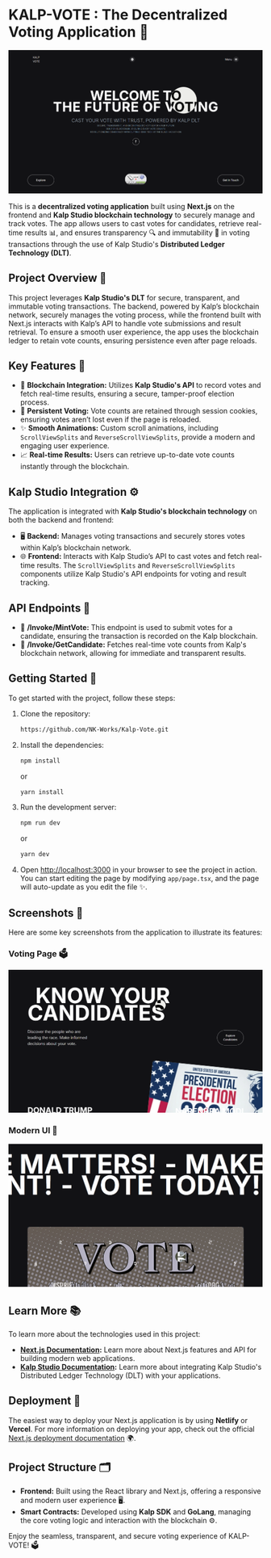 # KALP-VOTE : The Decentralized Voting Application 🎉

![Landing Page](screenshots/landing-page.png)

This is a **decentralized voting application** built using **Next.js** on the frontend and **Kalp Studio blockchain technology** to securely manage and track votes. The app allows users to cast votes for candidates, retrieve real-time results 📊, and ensures transparency 🔍 and immutability 🔐 in voting transactions through the use of Kalp Studio's **Distributed Ledger Technology (DLT)**.

## Project Overview 🚀

This project leverages **Kalp Studio's DLT** for secure, transparent, and immutable voting transactions. The backend, powered by Kalp’s blockchain network, securely manages the voting process, while the frontend built with Next.js interacts with Kalp’s API to handle vote submissions and result retrieval. To ensure a smooth user experience, the app uses the blockchain ledger to retain vote counts, ensuring persistence even after page reloads.

## Key Features 🌟

- 🔗 **Blockchain Integration:** Utilizes **Kalp Studio's API** to record votes and fetch real-time results, ensuring a secure, tamper-proof election process.
- 🔄 **Persistent Voting:** Vote counts are retained through session cookies, ensuring votes aren’t lost even if the page is reloaded.
- ✨ **Smooth Animations:** Custom scroll animations, including `ScrollViewSplits` and `ReverseScrollViewSplits`, provide a modern and engaging user experience.
- 📈 **Real-time Results:** Users can retrieve up-to-date vote counts instantly through the blockchain.

## Kalp Studio Integration ⚙️

The application is integrated with **Kalp Studio's blockchain technology** on both the backend and frontend:

- 🖥️ **Backend:** Manages voting transactions and securely stores votes within Kalp’s blockchain network.
- 🌐 **Frontend:** Interacts with Kalp Studio’s API to cast votes and fetch real-time results. The `ScrollViewSplits` and `ReverseScrollViewSplits` components utilize Kalp Studio's API endpoints for voting and result tracking.

## API Endpoints 📡

- 🔵 **/Invoke/MintVote:** This endpoint is used to submit votes for a candidate, ensuring the transaction is recorded on the Kalp blockchain.
- 🔵 **/Invoke/GetCandidate:** Fetches real-time vote counts from Kalp's blockchain network, allowing for immediate and transparent results.

## Getting Started 🏁 

To get started with the project, follow these steps:

1. Clone the repository:
    ```bash
    https://github.com/NK-Works/Kalp-Vote.git
    ```

2. Install the dependencies:
    ```bash
    npm install
    ```
    or
    ```bash
    yarn install
    ```

3. Run the development server:
    ```bash
    npm run dev
    ```
    or
    ```bash
    yarn dev
    ```

4. Open [http://localhost:3000](http://localhost:3000) in your browser to see the project in action. You can start editing the page by modifying `app/page.tsx`, and the page will auto-update as you edit the file ✨.

## Screenshots 📸

Here are some key screenshots from the application to illustrate its features:

### Voting Page 🗳️
![Voting Page](screenshots/voting-page.png)

### Modern UI 🎨
![UI](screenshots/ui.png)

## Learn More 📚

To learn more about the technologies used in this project:

- **[Next.js Documentation](https://nextjs.org/docs):** Learn more about Next.js features and API for building modern web applications.
- **[Kalp Studio Documentation](https://docs.kalp.studio/):** Learn more about integrating Kalp Studio's Distributed Ledger Technology (DLT) with your applications.

## Deployment 🚀

The easiest way to deploy your Next.js application is by using **Netlify** or **Vercel**. For more information on deploying your app, check out the official [Next.js deployment documentation](https://nextjs.org/docs/deployment) 🌍.

## Project Structure 🗂️

- **Frontend:** Built using the React library and Next.js, offering a responsive and modern user experience 🖥️.
- **Smart Contracts:** Developed using **Kalp SDK** and **GoLang**, managing the core voting logic and interaction with the blockchain ⚙️.

Enjoy the seamless, transparent, and secure voting experience of KALP-VOTE! 🗳️
